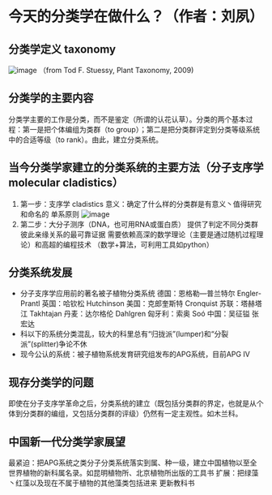 # 今天的分类学在做什么？（作者：刘夙）
## 分类学定义 taxonomy
![image](https://github.com/doufubeier/EcoNotes/tree/main/figures/taxonomy_system.JPG)
（from Tod F. Stuessy, Plant Taxonomy, 2009)
## 分类学的主要内容
分类学主要的工作是分类，而不是鉴定（所谓的认花认草）。分类的两个基本过程：第一是把个体编组为类群（to group）；第二是把分类群评定到分类等级系统中的合适等级（to rank）。由此，建立分类系统。
## 当今分类学家建立的分类系统的主要方法（分子支序学 molecular cladistics）
1. 第一步：支序学 cladistics
意义：确定了什么样的分类群是有意义丶值得研究和命名的
单系原则
![image](https://github.com/doufubeier/EcoNotes/tree/main/figures/phylogenetic_tree.JPG)
2. 第二步：大分子测序（DNA，也可用RNA或蛋白质）
提供了判定不同分类群彼此亲缘关系的最可靠证据
需要依赖高深的数学理论（主要是通过随机过程理论）和高超的编程技术
（数学+算法，可利用工具如python）
## 分类系统发展
* 分子支序学应用前的著名被子植物分类系统
德国：恩格勒—普兰特尔 Engler-Prantl
英国：哈钦松 Hutchinson
美国：克郎奎斯特 Cronquist
苏联：塔赫塔江 Takhtajan
丹麦：达尔格伦 Dahlgren
匈牙利：索奥 Soó
中国：吴征镒 张宏达
* 科以下的系统分类混乱，较大的科里总有“归拢派”(lumper)和“分裂派”(splitter)争论不休
* 现今公认的系统：被子植物系统发育研究组发布的APG系统，目前APG IV
## 现存分类学的问题
即使在分子支序学革命之后，分类系统的建立（既包括分类群的界定，也就是从个体到分类群的编组，又包括分类群的评级）仍然有一定主观性。如木兰科。
## 中国新一代分类学家展望
最紧迫：把APG系统之类分子分类系统落实到属、种一级，建立中国植物以至全世界植物的新科属名录。如昆明植物所、北京植物所出版的工具书
扩展：把绿藻丶红藻以及现在不属于植物的其他藻类包括进来
更新教科书
